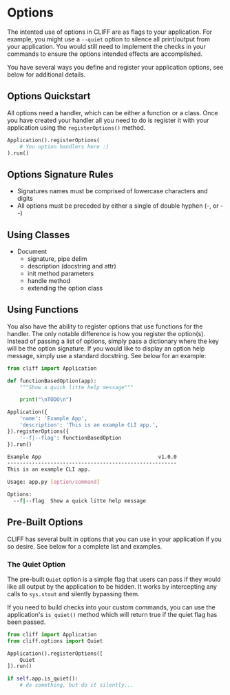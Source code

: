 # Options

The intented use of options in CLIFF are as flags to your application. 
For example, you might use a `--quiet` option to silence all print/output 
from your application. You would still need to implement the checks in your 
commands to ensure the options intended effects are accomplished. 

You have several ways you define and register your application options, see below for 
additional details.

## Options Quickstart

All options need a handler, which can be either a function or a class. Once you have created your handler
all you need to do is register it with your application using the `registerOptions()` method.

```python
Application().registerOptions(
    # You option handlers here :)
).run()
```

## Options Signature Rules

- Signatures names must be comprised of lowercase characters and digits
- All options must be preceded by either a single of double hyphen (-, or --)

## Using Classes

- Document 
    - signature, pipe delim
    - description (docstring and attr)
    - init method parameters
    - handle method
    - extending the option class

## Using Functions

You also have the ability to register options that use functions for the handler. The 
only notable difference is how you register the option(s). Instead of passing a list of 
options, simply pass a dictionary where the key will be the option signature. If you would
like to display an option help message, simply use a standard docstring. See below for an 
example:

```python
from cliff import Application

def functionBasedOption(app):
    """Show a quick litte help message"""

    print("\nTODO\n")

Application({
    'name': 'Example App',
    'description': 'This is an example CLI app.',
}).registerOptions({
    '--f|--flag': functionBasedOption
}).run()
```

```bash
Example App                                      v1.0.0
-------------------------------------------------------
This is an example CLI app.

Usage: app.py [option/command]

Options:
  --f|--flag  Show a quick litte help message
```

## Pre-Built Options

CLIFF has several built in options that you can use in your application
if you so desire. See below for a complete list and examples.

### The Quiet Option

The pre-built `Quiet` option is a simple flag that users can pass 
if they would like all output by the application to be hidden. It works by intercepting any calls to `sys.stout` and silently bypassing them.

If you need to build checks into your custom commands, you can use the  application's `is_quiet()` method which will return true if the quiet flag has been passed.

```python
from cliff import Application
from cliff.options import Quiet

Application().registerOptions([
    Quiet
]).run()

if self.app.is_quiet():
    # do something, but do it silently...
```